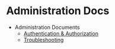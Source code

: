 # Administration Docs
- Administration Documents
  - [Authentication & Authorization](auth.md)
  - [Troubleshooting](troubleshooting.md)

